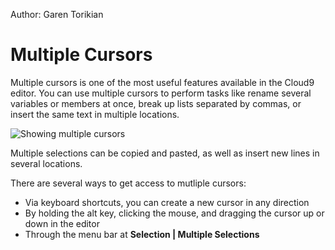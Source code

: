 Author: Garen Torikian

# Multiple Cursors

Multiple cursors is one of the most useful features available in the Cloud9 editor. You can use multiple cursors to perform tasks like rename several variables or members at once, break up lists separated by commas, or insert the same text in multiple locations.

![Showing multiple cursors](./anims/multiplecursors.gif)

Multiple selections can be copied and pasted, as well as insert new lines in several locations.

There are several ways to get access to mutliple cursors:

* Via keyboard shortcuts, you can create a new cursor in any direction
* By holding the alt key, clicking the mouse, and dragging the cursor up or down in the editor
* Through the menu bar at **Selection | Multiple Selections**
